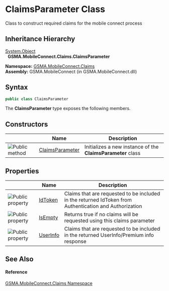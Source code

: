 ClaimsParameter Class
=====================
Class to construct required claims for the mobile connect process


Inheritance Hierarchy
---------------------
[System.Object][1]  
  **GSMA.MobileConnect.Claims.ClaimsParameter**  

**Namespace:** [GSMA.MobileConnect.Claims][2]  
**Assembly:** GSMA.MobileConnect (in GSMA.MobileConnect.dll)

Syntax
------

```csharp
public class ClaimsParameter
```

The **ClaimsParameter** type exposes the following members.


Constructors
------------

                 | Name                 | Description                                                 
---------------- | -------------------- | ----------------------------------------------------------- 
![Public method] | [ClaimsParameter][3] | Initializes a new instance of the **ClaimsParameter** class 


Properties
----------

                   | Name          | Description                                                                                            
------------------ | ------------- | ------------------------------------------------------------------------------------------------------ 
![Public property] | [IdToken][4]  | Claims that are requested to be included in the returned IdToken from Authentication and Authorization 
![Public property] | [IsEmpty][5]  | Returns true if no claims will be requested using this claims parameter                                
![Public property] | [UserInfo][6] | Claims that are requested to be included in the returned UserInfo/Premium info response                


See Also
--------

#### Reference
[GSMA.MobileConnect.Claims Namespace][2]  

[1]: http://msdn.microsoft.com/en-us/library/e5kfa45b
[2]: ../README.md
[3]: _ctor.md
[4]: IdToken.md
[5]: IsEmpty.md
[6]: UserInfo.md
[7]: ../../_icons/Help.png
[Public method]: ../../_icons/pubmethod.gif "Public method"
[Public property]: ../../_icons/pubproperty.gif "Public property"